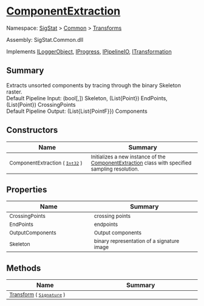 # [ComponentExtraction](./ComponentExtraction.md)

Namespace: [SigStat]() > [Common](./../README.md) > [Transforms](./README.md)

Assembly: SigStat.Common.dll

Implements [ILoggerObject](./../ILoggerObject.md), [IProgress](./../Helpers/IProgress.md), [IPipelineIO](./../Pipeline/IPipelineIO.md), [ITransformation](./../ITransformation.md)

## Summary
Extracts unsorted components by tracing through the binary Skeleton raster.  <br>Default Pipeline Input: (bool[,]) Skeleton, (List{Point}) EndPoints, (List{Point}) CrossingPoints<br>Default Pipeline Output: (List{List{PointF}}) Components

## Constructors

| Name<a href="#"><img width=300></a> | Summary<a href="#"><img width=475></a> | 
| --- | --- | 
| <sub>ComponentExtraction ( [`Int32`](https://docs.microsoft.com/en-us/dotnet/api/System.Int32) )</sub>| <sub>Initializes a new instance of the [ComponentExtraction](https://github.com/hargitomi97/sigstat/blob/master/docs/md/SigStat/Common/Transforms/ComponentExtraction.md) class with specified sampling resolution.</sub>| <br>


## Properties

| Name<a href="#"><img width=300></a> | Summary<a href="#"><img width=475></a> | 
| --- | --- | 
| <sub>CrossingPoints</sub>| <sub>crossing points</sub>| <br>
| <sub>EndPoints</sub>| <sub>endpoints</sub>| <br>
| <sub>OutputComponents</sub>| <sub>Output components</sub>| <br>
| <sub>Skeleton</sub>| <sub>binary representation of a signature image</sub>| <br>


## Methods

| Name<a href="#"><img width=300></a> | Summary<a href="#"><img width=475></a> | 
| --- | --- | 
| <sub>[Transform](./Methods/ComponentExtraction-100663567.md) ( [`Signature`](./../Signature.md) )</sub>| <sub></sub>| <br>


